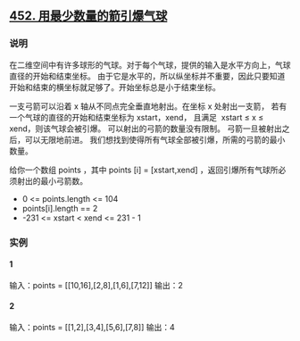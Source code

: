## [452. 用最少数量的箭引爆气球](https://leetcode-cn.com/problems/minimum-number-of-arrows-to-burst-balloons/)

### 说明
在二维空间中有许多球形的气球。对于每个气球，提供的输入是水平方向上，气球直径的开始和结束坐标。
由于它是水平的，所以纵坐标并不重要，因此只要知道开始和结束的横坐标就足够了。开始坐标总是小于结束坐标。

一支弓箭可以沿着 x 轴从不同点完全垂直地射出。在坐标 x 处射出一支箭，
若有一个气球的直径的开始和结束坐标为 xstart，xend， 且满足  xstart ≤ x ≤ xend，则该气球会被引爆。
可以射出的弓箭的数量没有限制。 弓箭一旦被射出之后，可以无限地前进。
我们想找到使得所有气球全部被引爆，所需的弓箭的最小数量。

给你一个数组 points ，其中 points [i] = [xstart,xend] ，返回引爆所有气球所必须射出的最小弓箭数。

* 0 <= points.length <= 104
* points[i].length == 2
* -231 <= xstart < xend <= 231 - 1

### 实例
#### 1
输入：points = [[10,16],[2,8],[1,6],[7,12]]
输出：2

#### 2
输入：points = [[1,2],[3,4],[5,6],[7,8]]
输出：4
